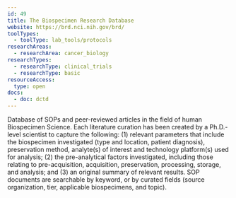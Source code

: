 ```yaml
---
id: 49
title: The Biospecimen Research Database
website: https://brd.nci.nih.gov/brd/
toolTypes:
  - toolType: lab_tools/protocols
researchAreas:
  - researchArea: cancer_biology
researchTypes:
  - researchType: clinical_trials
  - researchType: basic
resourceAccess:
  type: open
docs:
  - doc: dctd
---
```

Database of SOPs and peer-reviewed articles in the field of human Biospecimen Science. Each literature curation has been created by a Ph.D.-level scientist to capture the following: (1) relevant parameters that include the biospecimen investigated (type and location, patient diagnosis), preservation method, analyte(s) of interest and technology platform(s) used for analysis; (2) the pre-analytical factors investigated, including those relating to pre-acquisition, acquisition, preservation, processing, storage, and analysis; and (3) an original summary of relevant results. SOP documents are searchable by keyword, or by curated fields (source organization, tier, applicable biospecimens, and topic).
